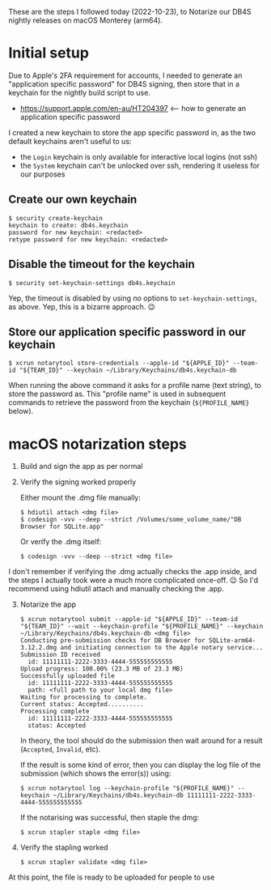 These are the steps I followed today (2022-10-23), to Notarize our DB4S nightly releases on macOS Monterey (arm64).

# Initial setup

Due to Apple's 2FA requirement for accounts, I needed to generate an "application specific password" for DB4S signing, then store that in a keychain for the nightly build script to use.

* https://support.apple.com/en-au/HT204397 <-- how to generate an application specific password

I created a new keychain to store the app specific password in, as the two default keychains aren't useful to us:

* the `Login` keychain is only available for interactive local logins (not ssh)
* the `System` keychain can't be unlocked over ssh, rendering it useless for our purposes


## Create our own keychain

```
$ security create-keychain
keychain to create: db4s.keychain
password for new keychain: <redacted>
retype password for new keychain: <redacted>
```


## Disable the timeout for the keychain

```
$ security set-keychain-settings db4s.keychain
```

Yep, the timeout is disabled by using *no* options to `set-keychain-settings`, as above.  Yep, this is a bizarre approach. :wink:


## Store our application specific password in our keychain

```
$ xcrun notarytool store-credentials --apple-id "${APPLE_ID}" --team-id "${TEAM_ID}" --keychain ~/Library/Keychains/db4s.keychain-db
```

When running the above command it asks for a profile name (text string), to store the password as.  This "profile name" is used in subsequent commands to retrieve the password from the keychain (`${PROFILE_NAME}` below).


# macOS notarization steps


1. Build and sign the app as per normal

2. Verify the signing worked properly

   Either mount the .dmg file manually:

   ```
   $ hdiutil attach <dmg file>
   $ codesign -vvv --deep --strict /Volumes/some_volume_name/"DB Browser for SQLite.app"
   ```

   Or verify the .dmg itself:

   ```
   $ codesign -vvv --deep --strict <dmg file>
   ```

I don't remember if verifying the .dmg actually checks the .app inside, and the steps I actually took were a much more complicated once-off. :wink:  So I'd recommend using hdiutil attach and manually checking the .app.


3. Notarize the app

   ```
   $ xcrun notarytool submit --apple-id "${APPLE_ID}" --team-id "${TEAM_ID}" --wait --keychain-profile "${PROFILE_NAME}" --keychain ~/Library/Keychains/db4s.keychain-db <dmg file>
   Conducting pre-submission checks for DB Browser for SQLite-arm64-3.12.2.dmg and initiating connection to the Apple notary service...
   Submission ID received
     id: 11111111-2222-3333-4444-555555555555
   Upload progress: 100.00% (23.3 MB of 23.3 MB)   
   Successfully uploaded file
     id: 11111111-2222-3333-4444-555555555555
     path: <full path to your local dmg file>
   Waiting for processing to complete.
   Current status: Accepted..........
   Processing complete
     id: 11111111-2222-3333-4444-555555555555
     status: Accepted
   ```

   In theory, the tool should do the submission then wait around for a result (`Accepted`, `Invalid`, etc).

   If the result is some kind of error, then you can display the log file of the submission (which shows the error(s)) using:

   ```
   $ xcrun notarytool log --keychain-profile "${PROFILE_NAME}" --keychain ~/Library/Keychains/db4s.keychain-db 11111111-2222-3333-4444-555555555555
   ```

   If the notarising was successful, then staple the dmg:

   ```
   $ xcrun stapler staple <dmg file>
   ```


8. Verify the stapling worked

   ```
   $ xcrun stapler validate <dmg file>
   ```

At this point, the file is ready to be uploaded for people to use